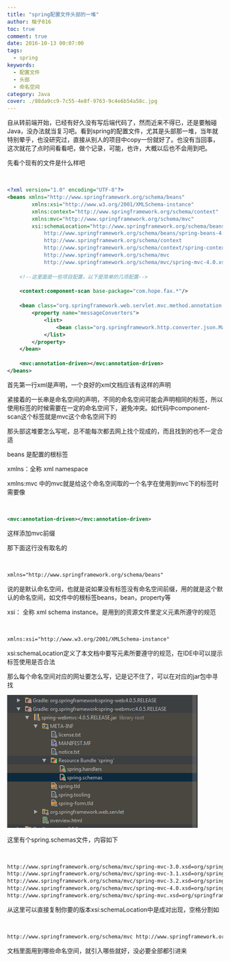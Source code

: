 ```yaml
---
title: "spring配置文件头部的一堆"
author: 柚子816
toc: true
comment: true
date: 2016-10-13 00:07:00
tags: 
  - spring
keywords:
  - 配置文件
  - 头部
  - 命名空间
category: Java
cover: ./88da9cc9-7c55-4e8f-9763-9c4e6b54a58c.jpg
---
```


自从转前端开始，已经有好久没有写后端代码了，然而近来不得已，还是要触碰Java，没办法就当复习吧。看到spring的配置文件，尤其是头部那一堆，当年就特别晕乎，也没研究过，直接从别人的项目中copy一份就好了。也没有当回事，这次就花了点时间看看吧，做个记录，可能，也许，大概以后也不会用到吧。

先看个现有的文件是什么样吧


​    
```xml
<?xml version="1.0" encoding="UTF-8"?>
<beans xmlns="http://www.springframework.org/schema/beans"
        xmlns:xsi="http://www.w3.org/2001/XMLSchema-instance"
        xmlns:context="http://www.springframework.org/schema/context"
        xmlns:mvc="http://www.springframework.org/schema/mvc"
        xsi:schemaLocation="http://www.springframework.org/schema/beans
            http://www.springframework.org/schema/beans/spring-beans-4.0.xsd
            http://www.springframework.org/schema/context
            http://www.springframework.org/schema/context/spring-context-4.0.xsd
            http://www.springframework.org/schema/mvc
            http://www.springframework.org/schema/mvc/spring-mvc-4.0.xsd">
    
    <!--这里面是一些项目配置，以下是简单的几项配置-->
    
    <context:component-scan base-package="com.hope.fax.*"/>

    <bean class="org.springframework.web.servlet.mvc.method.annotation.RequestMappingHandlerAdapter">
        <property name="messageConverters">
            <list>
                <bean class="org.springframework.http.converter.json.MappingJackson2HttpMessageConverter"></bean>
            </list>
        </property>
    </bean>

    <mvc:annotation-driven></mvc:annotation-driven>
</beans>
```

首先第一行xml是声明，一个良好的xml文档应该有这样的声明

紧接着的一长串是命名空间的声明，不同的命名空间可能会声明相同的标签，所以使用标签的时候需要在一定的命名空间下，避免冲突。如代码中component-
scan这个标签就是mvc这个命名空间下的

那头部这堆要怎么写呢，总不能每次都去网上找个现成的，而且找到的也不一定合适

beans 是配置的根标签

xmlns：全称 xml namespace

xmlns:mvc 中的mvc就是给这个命名空间取的一个名字在使用到mvc下的标签时需要像


​    
```xml
<mvc:annotation-driven></mvc:annotation-driven>
```

这样添加mvc前缀

那下面这行没有取名的


​    
```xml
xmlns="http://www.springframework.org/schema/beans"
```

说的是默认命名空间，也就是说如果没有标签没有命名空间前缀，用的就是这个默认的命名空间，如文件中的根标签beans，bean，property等

xsi： 全称 xml schema instance。是用到的资源文件里定义元素所遵守的规范


​    
```xml
xmlns:xsi="http://www.w3.org/2001/XMLSchema-instance"
```

xsi:schemaLocation定义了本文档中要写元素所要遵守的规范，在IDE中可以提示标签使用是否合法

那么每个命名空间对应的网址要怎么写，记是记不住了，可以在对应的jar包中寻找


![](./ba669f19-7dec-3070-a907-165a736f5520.png)  

这里有个spring.schemas文件，内容如下


​    
```xml
http://www.springframework.org/schema/mvc/spring-mvc-3.0.xsd=org/springframework/web/servlet/config/spring-mvc-3.0.xsd
http://www.springframework.org/schema/mvc/spring-mvc-3.1.xsd=org/springframework/web/servlet/config/spring-mvc-3.1.xsd
http://www.springframework.org/schema/mvc/spring-mvc-3.2.xsd=org/springframework/web/servlet/config/spring-mvc-3.2.xsd
http://www.springframework.org/schema/mvc/spring-mvc-4.0.xsd=org/springframework/web/servlet/config/spring-mvc-4.0.xsd
http://www.springframework.org/schema/mvc/spring-mvc.xsd=org/springframework/web/servlet/config/spring-mvc-4.0.xsd
```


从这里可以直接复制你要的版本xsi:schemaLocation中是成对出现，空格分割如


​    
```xml
http://www.springframework.org/schema/mvc http://www.springframework.org/schema/mvc/spring-mvc-4.0.xsd
```

文档里面用到哪些命名空间，就引入哪些就好，没必要全部都引进来

